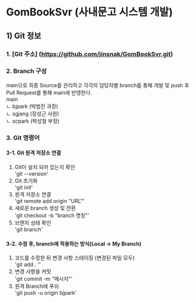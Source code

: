 # GomBookSvr (사내문고 시스템 개발)

## 1) Git 정보
### 1. **[Git 주소]** (https://github.com/jinsnak/GomBookSvr.git)
### 2. **Branch 구성**
main으로 최종 Source를 관리하고 각각의 담당자별 branch를 통해 개발 및 push 후 Pull Request를 통해 main에 반영한다.  
main  
ㄴ  bjpark (박범진 과장)  
ㄴ  sgjang (장성근 사원)  
ㄴ  scpark (박성철 부장)  
### 3. Git 명령어
#### 3-1. Git 원격 저장소 연결
1. Git이 설치 되어 있는지 확인  
'git --version' 
2. Git 초기화  
'git init'
3. 원격 저장소 연결  
'git remote add origin "URL"'
4. 새로운 branch 생성 및 전환  
'git checkout -b "branch 명칭"'
5. 브랜치 상태 확인  
'git branch'
#### 3-2. 수정 후, branch에 적용하는 방식(Local -> My Branch)
1. 코드를 수정한 뒤 변경 사항 스테이징 (변경된 파일 모두)  
'git add . ''
2. 변경 사항을 커밋  
'git commit -m "메시지"'
3. 원격 Branch에 푸쉬  
'git push -u origin bjpark'